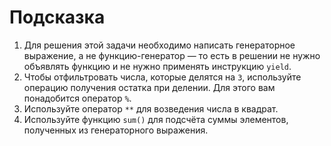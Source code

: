 # Подсказка

1. Для решения этой задачи необходимо написать генераторное выражение, а не функцию-генератор — то есть в решении не нужно объявлять функцию и не нужно применять инструкцию `yield`.
2. Чтобы отфильтровать числа, которые делятся на `3`, используйте операцию получения остатка при делении. Для этого вам понадобится оператор `%`.
3. Используйте оператор `**` для возведения числа в квадрат.
4. Используйте функцию `sum()` для подсчёта суммы элементов, полученных из генераторного выражения.
